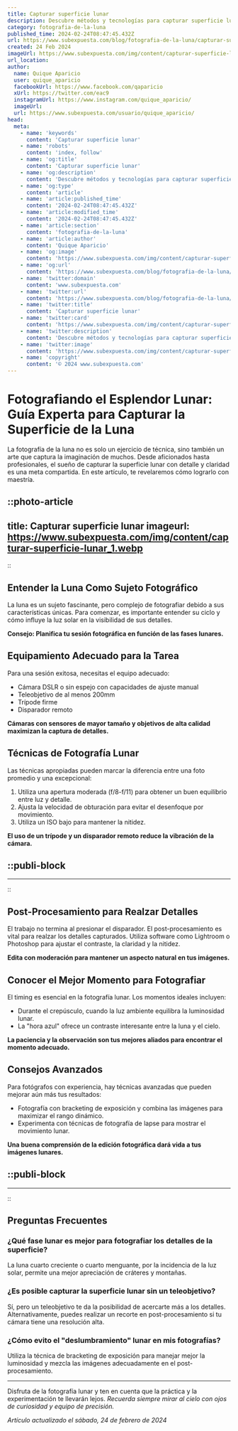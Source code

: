 ```yaml
---
title: Capturar superficie lunar
description: Descubre métodos y tecnologías para capturar superficie lunar de forma efectiva y sostenible. Exploración espacial al siguiente nivel.
category: fotografia-de-la-luna
published_time: 2024-02-24T08:47:45.432Z
url: https://www.subexpuesta.com/blog/fotografia-de-la-luna/capturar-superficie-lunar
created: 24 Feb 2024
imageUrl: https://www.subexpuesta.com/img/content/capturar-superficie-lunar_1.webp
url_location:
author:
  name: Quique Aparicio
  user: quique_aparicio
  facebookUrl: https://www.facebook.com/qaparicio
  xUrl: https://twitter.com/eac9
  instagramUrl: https://www.instagram.com/quique_aparicio/
  imageUrl: 
  url: https://www.subexpuesta.com/usuario/quique_aparicio/
head:
  meta:
    - name: 'keywords'
      content: 'Capturar superficie lunar'
    - name: 'robots'
      content: 'index, follow'
    - name: 'og:title'
      content: 'Capturar superficie lunar'
    - name: 'og:description'
      content: 'Descubre métodos y tecnologías para capturar superficie lunar de forma efectiva y sostenible. Exploración espacial al siguiente nivel.'
    - name: 'og:type'
      content: 'article'
    - name: 'article:published_time'
      content: '2024-02-24T08:47:45.432Z'
    - name: 'article:modified_time'
      content: '2024-02-24T08:47:45.432Z'
    - name: 'article:section'
      content: 'fotografia-de-la-luna'
    - name: 'article:author'
      content: 'Quique Aparicio'
    - name: 'og:image'
      content: 'https://www.subexpuesta.com/img/content/capturar-superficie-lunar_1.webp'
    - name: 'og:url'
      content: 'https://www.subexpuesta.com/blog/fotografia-de-la-luna/capturar-superficie-lunar'
    - name: 'twitter:domain'
      content: 'www.subexpuesta.com'
    - name: 'twitter:url'
      content: 'https://www.subexpuesta.com/blog/fotografia-de-la-luna/capturar-superficie-lunar'
    - name: 'twitter:title'
      content: 'Capturar superficie lunar'
    - name: 'twitter:card'
      content: 'https://www.subexpuesta.com/img/content/capturar-superficie-lunar_1.webp'
    - name: 'twitter:description'
      content: 'Descubre métodos y tecnologías para capturar superficie lunar de forma efectiva y sostenible. Exploración espacial al siguiente nivel.'
    - name: 'twitter:image'
      content: 'https://www.subexpuesta.com/img/content/capturar-superficie-lunar_1.webp'
    - name: 'copyright'
      content: '© 2024 www.subexpuesta.com'
---
```

# Fotografiando el Esplendor Lunar: Guía Experta para Capturar la Superficie de la Luna

La fotografía de la luna no es solo un ejercicio de técnica, sino también un arte que captura la imaginación de muchos. Desde aficionados hasta profesionales, el sueño de capturar la superficie lunar con detalle y claridad es una meta compartida. En este artículo, te revelaremos cómo lograrlo con maestría.


::photo-article
---
title: Capturar superficie lunar
imageurl: https://www.subexpuesta.com/img/content/capturar-superficie-lunar_1.webp
---
::



## Entender la Luna Como Sujeto Fotográfico

La luna es un sujeto fascinante, pero complejo de fotografiar debido a sus características únicas. Para comenzar, es importante entender su ciclo y cómo influye la luz solar en la visibilidad de sus detalles.

**Consejo: Planifica tu sesión fotográfica en función de las fases lunares.**

## Equipamiento Adecuado para la Tarea

Para una sesión exitosa, necesitas el equipo adecuado:

- Cámara DSLR o sin espejo con capacidades de ajuste manual
- Teleobjetivo de al menos 200mm
- Trípode firme
- Disparador remoto

**Cámaras con sensores de mayor tamaño y objetivos de alta calidad maximizan la captura de detalles.**

## Técnicas de Fotografía Lunar

Las técnicas apropiadas pueden marcar la diferencia entre una foto promedio y una excepcional:

1. Utiliza una apertura moderada (f/8-f/11) para obtener un buen equilibrio entre luz y detalle.
2. Ajusta la velocidad de obturación para evitar el desenfoque por movimiento.
3. Utiliza un ISO bajo para mantener la nitidez.

**El uso de un trípode y un disparador remoto reduce la vibración de la cámara.**


  ::publi-block
  ---
  ---
  ::
  
  

## Post-Procesamiento para Realzar Detalles

El trabajo no termina al presionar el disparador. El post-procesamiento es vital para realzar los detalles capturados. Utiliza software como Lightroom o Photoshop para ajustar el contraste, la claridad y la nitidez.

**Edita con moderación para mantener un aspecto natural en tus imágenes.**

## Conocer el Mejor Momento para Fotografiar

El timing es esencial en la fotografía lunar. Los momentos ideales incluyen:

- Durante el crepúsculo, cuando la luz ambiente equilibra la luminosidad lunar.
- La "hora azul" ofrece un contraste interesante entre la luna y el cielo.

**La paciencia y la observación son tus mejores aliados para encontrar el momento adecuado.**

## Consejos Avanzados

Para fotógrafos con experiencia, hay técnicas avanzadas que pueden mejorar aún más tus resultados:

- Fotografía con bracketing de exposición y combina las imágenes para maximizar el rango dinámico.
- Experimenta con técnicas de fotografía de lapse para mostrar el movimiento lunar.

**Una buena comprensión de la edición fotográfica dará vida a tus imágenes lunares.**


  ::publi-block
  ---
  ---
  ::
  
  

## Preguntas Frecuentes

### ¿Qué fase lunar es mejor para fotografiar los detalles de la superficie?
La luna cuarto creciente o cuarto menguante, por la incidencia de la luz solar, permite una mejor apreciación de cráteres y montañas.

### ¿Es posible capturar la superficie lunar sin un teleobjetivo?
Sí, pero un teleobjetivo te da la posibilidad de acercarte más a los detalles. Alternativamente, puedes realizar un recorte en post-procesamiento si tu cámara tiene una resolución alta.

### ¿Cómo evito el "deslumbramiento" lunar en mis fotografías?
Utiliza la técnica de bracketing de exposición para manejar mejor la luminosidad y mezcla las imágenes adecuadamente en el post-procesamiento.

---

Disfruta de la fotografía lunar y ten en cuenta que la práctica y la experimentación te llevarán lejos. *Recuerda siempre mirar al cielo con ojos de curiosidad y equipo de precisión.*

_Artículo actualizado el sábado, 24 de febrero de 2024_